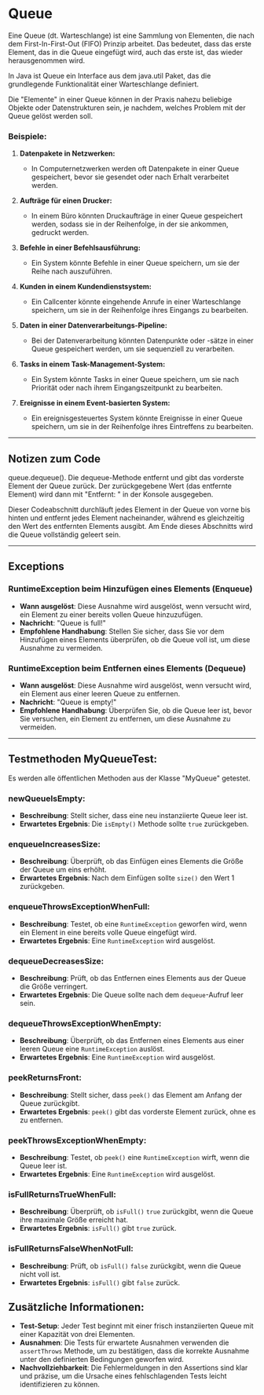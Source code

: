 # Queue

Eine Queue (dt. Warteschlange) ist eine Sammlung von Elementen, die nach dem First-In-First-Out (FIFO) Prinzip arbeitet. Das bedeutet, dass das erste Element, das in die Queue eingefügt wird, auch das erste ist, das wieder herausgenommen wird.

In Java ist Queue ein Interface aus dem java.util Paket, das die grundlegende Funktionalität einer Warteschlange definiert.

Die "Elemente" in einer Queue können in der Praxis nahezu beliebige Objekte oder Datenstrukturen sein, je nachdem, welches Problem mit der Queue gelöst werden soll.

### Beispiele:

1. **Datenpakete in Netzwerken:**
    - In Computernetzwerken werden oft Datenpakete in einer Queue gespeichert, bevor sie gesendet oder nach Erhalt verarbeitet werden.


2. **Aufträge für einen Drucker:**
    - In einem Büro könnten Druckaufträge in einer Queue gespeichert werden, sodass sie in der Reihenfolge, in der sie ankommen, gedruckt werden.


3. **Befehle in einer Befehlsausführung:**
    - Ein System könnte Befehle in einer Queue speichern, um sie der Reihe nach auszuführen.


4. **Kunden in einem Kundendienstsystem:**
    - Ein Callcenter könnte eingehende Anrufe in einer Warteschlange speichern, um sie in der Reihenfolge ihres Eingangs zu bearbeiten.


5. **Daten in einer Datenverarbeitungs-Pipeline:**
    - Bei der Datenverarbeitung könnten Datenpunkte oder -sätze in einer Queue gespeichert werden, um sie sequenziell zu verarbeiten.


6. **Tasks in einem Task-Management-System:**
    - Ein System könnte Tasks in einer Queue speichern, um sie nach Priorität oder nach ihrem Eingangszeitpunkt zu bearbeiten.


7. **Ereignisse in einem Event-basierten System:**
    - Ein ereignisgesteuertes System könnte Ereignisse in einer Queue speichern, um sie in der Reihenfolge ihres Eintreffens zu bearbeiten.

---

## Notizen zum Code

queue.dequeue(). 
Die dequeue-Methode entfernt und gibt das vorderste Element der Queue zurück. Der zurückgegebene Wert (das entfernte Element) wird dann mit "Entfernt: " in der Konsole ausgegeben.

Dieser Codeabschnitt durchläuft jedes Element in der Queue von vorne bis hinten und entfernt jedes Element nacheinander, während es gleichzeitig den Wert des entfernten Elements ausgibt. Am Ende dieses Abschnitts wird die Queue vollständig geleert sein.

---

## Exceptions

### RuntimeException beim Hinzufügen eines Elements (Enqueue)

- **Wann ausgelöst**: Diese Ausnahme wird ausgelöst, wenn versucht wird, ein Element zu einer bereits vollen Queue hinzuzufügen.
- **Nachricht**: "Queue is full!"
- **Empfohlene Handhabung**: Stellen Sie sicher, dass Sie vor dem Hinzufügen eines Elements überprüfen, ob die Queue voll ist, um diese Ausnahme zu vermeiden.

### RuntimeException beim Entfernen eines Elements (Dequeue)

- **Wann ausgelöst**: Diese Ausnahme wird ausgelöst, wenn versucht wird, ein Element aus einer leeren Queue zu entfernen.
- **Nachricht**: "Queue is empty!"
- **Empfohlene Handhabung**: Überprüfen Sie, ob die Queue leer ist, bevor Sie versuchen, ein Element zu entfernen, um diese Ausnahme zu vermeiden.

---

## Testmethoden MyQueueTest:

Es werden alle öffentlichen Methoden aus der Klasse "MyQueue" getestet.

### newQueueIsEmpty:
- **Beschreibung**: Stellt sicher, dass eine neu instanziierte Queue leer ist.
- **Erwartetes Ergebnis**: Die `isEmpty()` Methode sollte `true` zurückgeben.

### enqueueIncreasesSize:
- **Beschreibung**: Überprüft, ob das Einfügen eines Elements die Größe der Queue um eins erhöht.
- **Erwartetes Ergebnis**: Nach dem Einfügen sollte `size()` den Wert 1 zurückgeben.

### enqueueThrowsExceptionWhenFull:
- **Beschreibung**: Testet, ob eine `RuntimeException` geworfen wird, wenn ein Element in eine bereits volle Queue eingefügt wird.
- **Erwartetes Ergebnis**: Eine `RuntimeException` wird ausgelöst.

### dequeueDecreasesSize:
- **Beschreibung**: Prüft, ob das Entfernen eines Elements aus der Queue die Größe verringert.
- **Erwartetes Ergebnis**: Die Queue sollte nach dem `dequeue`-Aufruf leer sein.

### dequeueThrowsExceptionWhenEmpty:
- **Beschreibung**: Überprüft, ob das Entfernen eines Elements aus einer leeren Queue eine `RuntimeException` auslöst.
- **Erwartetes Ergebnis**: Eine `RuntimeException` wird ausgelöst.

### peekReturnsFront:
- **Beschreibung**: Stellt sicher, dass `peek()` das Element am Anfang der Queue zurückgibt.
- **Erwartetes Ergebnis**: `peek()` gibt das vorderste Element zurück, ohne es zu entfernen.

### peekThrowsExceptionWhenEmpty:
- **Beschreibung**: Testet, ob `peek()` eine `RuntimeException` wirft, wenn die Queue leer ist.
- **Erwartetes Ergebnis**: Eine `RuntimeException` wird ausgelöst.

### isFullReturnsTrueWhenFull:
- **Beschreibung**: Überprüft, ob `isFull()` `true` zurückgibt, wenn die Queue ihre maximale Größe erreicht hat.
- **Erwartetes Ergebnis**: `isFull()` gibt `true` zurück.

### isFullReturnsFalseWhenNotFull:
- **Beschreibung**: Prüft, ob `isFull()` `false` zurückgibt, wenn die Queue nicht voll ist.
- **Erwartetes Ergebnis**: `isFull()` gibt `false` zurück.

## Zusätzliche Informationen:

- **Test-Setup**: Jeder Test beginnt mit einer frisch instanziierten Queue mit einer Kapazität von drei Elementen.
- **Ausnahmen**: Die Tests für erwartete Ausnahmen verwenden die `assertThrows` Methode, um zu bestätigen, dass die korrekte Ausnahme unter den definierten Bedingungen geworfen wird.
- **Nachvollziehbarkeit**: Die Fehlermeldungen in den Assertions sind klar und präzise, um die Ursache eines fehlschlagenden Tests leicht identifizieren zu können.
